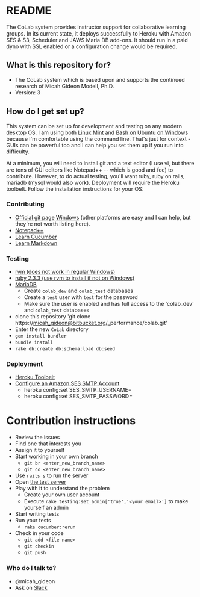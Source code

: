 # README #

The CoLab system provides instructor support for collaborative learning groups. In its current state, it deploys successfully to Heroku with Amazon SES & S3, Scheduler and JAWS Maria DB add-ons. It should run in a paid dyno with SSL enabled or a configuration change would be required.

## What is this repository for? ##

* The CoLab system which is based upon and supports the continued research of Micah Gideon Modell, Ph.D.
* Version: 3

## How do I get set up? ##

This system can be set up for development and testing on any modern desktop OS. I am using both [Linux Mint](https://www.linuxmint.com/download.php) and [Bash on Ubuntu on Windows](https://msdn.microsoft.com/en-us/commandline/wsl/install_guide) because I'm comfortable using the command line. That's just for context - GUIs can be powerful too and I can help you set them up if you run into difficulty.

At a minimum, you will need to install git and a text editor (I use vi, but there are tons of GUI editors like Notepad++ -- which is good and fee) to contribute. However, to do actual testing, you'll want ruby, ruby on rails, mariadb (mysql would also work). Deployment will require the Heroku toolbelt. Follow the installation instructions for your OS:

### Contributing ###

* [Official git page](https://git-scm.com/) [Windows](https://git-for-windows.github.io/) (other platforms are easy and I can help, but they're not worth listing here).
* [Notepad++](https://notepad-plus-plus.org/download/v7.3.3.html)
* [Learn Cucumber](https://cucumber.io/docs)
* [Learn Markdown](https://bitbucket.org/tutorials/markdowndemo)

### Testing ###
* [rvm (does not work in regular Windows)](http://rvm.io/)
* [ruby 2.3.3 (use rvm to install if not on Windows)](https://www.ruby-lang.org/en/downloads/)
* [MariaDB](https://mariadb.org/download/)
    * Create `colab_dev` and `colab_test` databases
    * Create a `test` user with `test` for the password
    * Make sure the user is enabled and has full access to the 'colab_dev' and `colab_test` databases
* clone this repository 'git clone https://micah_gideon@bitbucket.org/_performance/colab.git'
* Enter the new `CoLab` directory
* `gem install bundler`
* `bundle install`
* `rake db:create db:schema:load db:seed`

### Deployment ###
* [Heroku Toolbelt](https://devcenter.heroku.com/articles/heroku-cli)
* [Configure an Amazon SES SMTP Account](https://www.sitepoint.com/deliver-the-mail-with-amazon-ses-and-rails/)
    * heroku config:set SES_SMTP_USERNAME=<your username>
    * heroku config:set SES_SMTP_PASSWORD=<your password>

# Contribution instructions #
* Review the issues
* Find one that interests you
* Assign it to yourself
* Start working in your own branch
    * `git br <enter_new_branch_name>`
    * `git co <enter_new_branch_name>`
* Use `rails s` to run the server
* Open [the test server](http://localhost:3000)
* Play with it to understand the problem
    * Create your own user account
    * Execute `rake testing:set_admin['true','<your email>']` to make yourself an admin
* Start writing tests
* Run your tests
    * `rake cucumber:rerun`
* Check in your code
    * `git add <file name>`
    * `git checkin`
    * `git push`

### Who do I talk to? ###

* @micah_gideon
* Ask on [Slack](https://suny-k.slack.com/messages/G4DNHKPMM)
